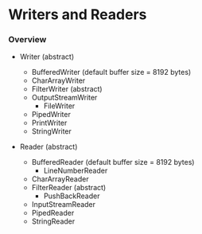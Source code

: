 # Writers and Readers

### Overview

- Writer (abstract)
  - BufferedWriter (default buffer size = 8192 bytes)
  - CharArrayWriter
  - FilterWriter (abstract)
  - OutputStreamWriter
    - FileWriter
  - PipedWriter
  - PrintWriter
  - StringWriter

- Reader (abstract)
  - BufferedReader (default buffer size = 8192 bytes)
    - LineNumberReader
  - CharArrayReader
  - FilterReader (abstract)
    - PushBackReader
  - InputStreamReader
  - PipedReader
  - StringReader

